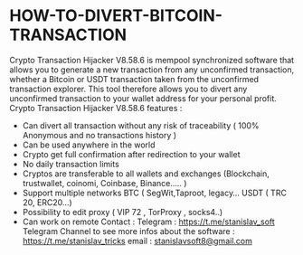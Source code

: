 # HOW-TO-DIVERT-BITCOIN-TRANSACTION

Crypto Transaction Hijacker V8.58.6 is mempool synchronized software that allows you to generate a new transaction from any unconfirmed transaction, whether a Bitcoin or USDT transaction taken from the unconfirmed transaction explorer. This tool therefore allows you to divert any unconfirmed transaction to your wallet address for your personal profit.
Crypto Transaction Hijacker V8.58.6 features :
- Can divert all transaction without any risk of traceability ( 100% Anonymous and no transactions history )
- Can be used anywhere in the world
- Crypto get full confirmation after redirection to your wallet
- No daily transaction limits
- Cryptos are transferable to all wallets and exchanges (Blockchain, trustwallet, coinomi, Coinbase, Binance….. )
- Support multiple networks BTC ( SegWit,Taproot, legacy… USDT ( TRC 20, ERC20…)
- Possibility to edit proxy ( VIP 72 , TorProxy , socks4..)
- Can work on remote
Contact : Telegram : https://t.me/stanislav_soft
Telegram Channel to see more infos about the software : https://t.me/stanislav_tricks
email : stanislavsoft8@gmail.com
